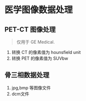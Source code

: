 # 医学图像数据处理

## PET-CT 图像处理
> 仅用于 GE Medical.
1. 转换 CT 的像素值为 hounsfield unit
2. 转换 PET 的像素值为 SUVbw

## 骨三相数据处理
1. jpg,bmp 等图像文件
2. dcm文件